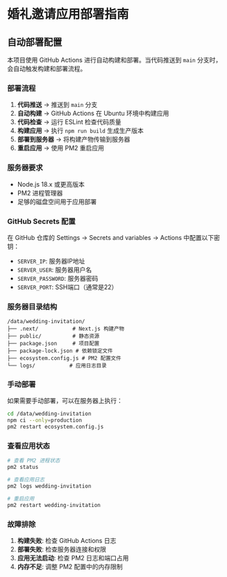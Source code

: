 # 婚礼邀请应用部署指南

## 自动部署配置

本项目使用 GitHub Actions 进行自动构建和部署。当代码推送到 `main` 分支时，会自动触发构建和部署流程。

### 部署流程

1. **代码推送** → 推送到 `main` 分支
2. **自动构建** → GitHub Actions 在 Ubuntu 环境中构建应用
3. **代码检查** → 运行 ESLint 检查代码质量
4. **构建应用** → 执行 `npm run build` 生成生产版本
5. **部署到服务器** → 将构建产物传输到服务器
6. **重启应用** → 使用 PM2 重启应用

### 服务器要求

- Node.js 18.x 或更高版本
- PM2 进程管理器
- 足够的磁盘空间用于应用部署

### GitHub Secrets 配置

在 GitHub 仓库的 Settings → Secrets and variables → Actions 中配置以下密钥：

- `SERVER_IP`: 服务器IP地址
- `SERVER_USER`: 服务器用户名
- `SERVER_PASSWORD`: 服务器密码
- `SERVER_PORT`: SSH端口（通常是22）

### 服务器目录结构

```
/data/wedding-invitation/
├── .next/           # Next.js 构建产物
├── public/          # 静态资源
├── package.json     # 项目配置
├── package-lock.json # 依赖锁定文件
├── ecosystem.config.js # PM2 配置文件
└── logs/           # 应用日志目录
```

### 手动部署

如果需要手动部署，可以在服务器上执行：

```bash
cd /data/wedding-invitation
npm ci --only=production
pm2 restart ecosystem.config.js
```

### 查看应用状态

```bash
# 查看 PM2 进程状态
pm2 status

# 查看应用日志
pm2 logs wedding-invitation

# 重启应用
pm2 restart wedding-invitation
```

### 故障排除

1. **构建失败**: 检查 GitHub Actions 日志
2. **部署失败**: 检查服务器连接和权限
3. **应用无法启动**: 检查 PM2 日志和端口占用
4. **内存不足**: 调整 PM2 配置中的内存限制 